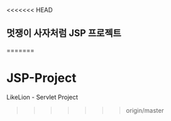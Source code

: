 <<<<<<< HEAD
## 멋쟁이 사자처럼 JSP 프로젝트
=======
# JSP-Project
LikeLion - Servlet Project
>>>>>>> origin/master
